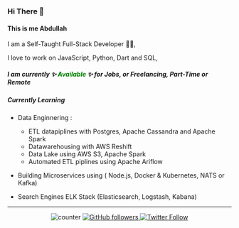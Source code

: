 ### Hi There 👋

#### This is me Abdullah

I am a Self-Taught Full-Stack Developer 👨‍💻,

I love to work on JavaScript, Python, Dart and SQL,

##### I am currently ✨ <span style="color:green"> _Available_ </span> ✨ for Jobs, or Freelancing, Part-Time or Remote

##### Currently Learning

- Data Enginnering :

  - ETL datapiplines with Postgres, Apache Cassandra and Apache Spark
  - Datawarehousing with AWS Reshift
  - Data Lake using AWS S3, Apache Spark
  - Automated ETL piplines using Apache Ariflow

- Building Microservices using ( Node.js, Docker & Kubernetes, NATS or Kafka)

- Search Engines ELK Stack (Elasticsearch, Logstash, Kabana)

---

<center>

![counter](https://enuo42nux1rll7f.m.pipedream.net)
[
![GitHub followers](https://img.shields.io/github/followers/kurdi89?label=Github%20%F0%9F%91%8B&color=green)
](https://github.com/kurdi89/ 'Find me on Github 💚')
[
![Twitter Follow](https://img.shields.io/twitter/follow/3boOodE?label=Twitter%20%F0%9F%91%8B&style=flat&color=1DA1F2)
](https://twitter.com/intent/user?screen_name=3boOodE 'Follow me on Twitter 💙')

</center>
